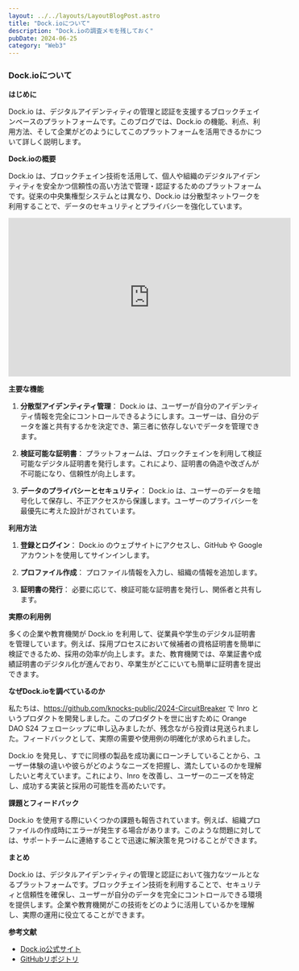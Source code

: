 ```yaml
---
layout: ../../layouts/LayoutBlogPost.astro
title: "Dock.ioについて"
description: "Dock.ioの調査メモを残しておく"
pubDate: 2024-06-25
category: "Web3"
---
```


### Dock.ioについて

**はじめに**

Dock.io は、デジタルアイデンティティの管理と認証を支援するブロックチェインベースのプラットフォームです。このブログでは、Dock.io の機能、利点、利用方法、そして企業がどのようにしてこのプラットフォームを活用できるかについて詳しく説明します。

**Dock.ioの概要**

Dock.io は、ブロックチェイン技術を活用して、個人や組織のデジタルアイデンティティを安全かつ信頼性の高い方法で管理・認証するためのプラットフォームです。従来の中央集権型システムとは異なり、Dock.io は分散型ネットワークを利用することで、データのセキュリティとプライバシーを強化しています。

<iframe width="560" height="315" src="https://www.youtube.com/embed/h0JudHh0wOg?si=dHv_mvIghasSsWDE" title="YouTube video player" frameborder="0" allow="accelerometer; autoplay; clipboard-write; encrypted-media; gyroscope; picture-in-picture; web-share" referrerpolicy="strict-origin-when-cross-origin" allowfullscreen></iframe>

**主要な機能**

1. **分散型アイデンティティ管理**：
   Dock.io は、ユーザーが自分のアイデンティティ情報を完全にコントロールできるようにします。ユーザーは、自分のデータを誰と共有するかを決定でき、第三者に依存しないでデータを管理できます。

2. **検証可能な証明書**：
   プラットフォームは、ブロックチェインを利用して検証可能なデジタル証明書を発行します。これにより、証明書の偽造や改ざんが不可能になり、信頼性が向上します。

3. **データのプライバシーとセキュリティ**：
   Dock.io は、ユーザーのデータを暗号化して保存し、不正アクセスから保護します。ユーザーのプライバシーを最優先に考えた設計がされています。

**利用方法**

1. **登録とログイン**：
   Dock.io のウェブサイトにアクセスし、GitHub や Google アカウントを使用してサインインします。

2. **プロファイル作成**：
   プロファイル情報を入力し、組織の情報を追加します。

3. **証明書の発行**：
   必要に応じて、検証可能な証明書を発行し、関係者と共有します。

**実際の利用例**

多くの企業や教育機関が Dock.io を利用して、従業員や学生のデジタル証明書を管理しています。例えば、採用プロセスにおいて候補者の資格証明書を簡単に検証できるため、採用の効率が向上します。また、教育機関では、卒業証書や成績証明書のデジタル化が進んでおり、卒業生がどこにいても簡単に証明書を提出できます。

**なぜDock.ioを調べているのか**

私たちは、https://github.com/knocks-public/2024-CircuitBreaker で Inro というプロダクトを開発しました。このプロダクトを世に出すために Orange DAO S24 フェローシップに申し込みましたが、残念ながら投資は見送られました。フィードバックとして、実際の需要や使用例の明確化が求められました。

Dock.io を発見し、すでに同様の製品を成功裏にローンチしていることから、ユーザー体験の違いや彼らがどのようなニーズを把握し、満たしているのかを理解したいと考えています。これにより、Inro を改善し、ユーザーのニーズを特定し、成功する実装と採用の可能性を高めたいです。

**課題とフィードバック**

Dock.io を使用する際にいくつかの課題も報告されています。例えば、組織プロファイルの作成時にエラーが発生する場合があります。このような問題に対しては、サポートチームに連絡することで迅速に解決策を見つけることができます。

**まとめ**

Dock.io は、デジタルアイデンティティの管理と認証において強力なツールとなるプラットフォームです。ブロックチェイン技術を利用することで、セキュリティと信頼性を確保し、ユーザーが自分のデータを完全にコントロールできる環境を提供します。企業や教育機関がこの技術をどのように活用しているかを理解し、実際の運用に役立てることができます。

**参考文献**
- [Dock.io公式サイト](https://dock.io)
- [GitHubリポジトリ](https://github.com/knocks-public/2024-CircuitBreaker)
